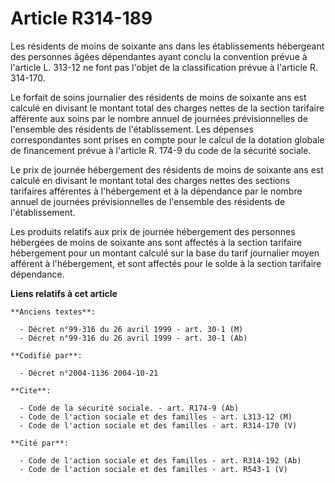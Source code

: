 # Article R314-189

Les résidents de moins de soixante ans dans les établissements hébergeant des personnes âgées dépendantes ayant conclu la
convention prévue à l'article L. 313-12 ne font pas l'objet de la classification prévue à l'article R. 314-170.

Le forfait de soins journalier des résidents de moins de soixante ans est calculé en divisant le montant total des charges
nettes de la section tarifaire afférente aux soins par le nombre annuel de journées prévisionnelles de l'ensemble des
résidents de l'établissement. Les dépenses correspondantes sont prises en compte pour le calcul de la dotation globale de
financement prévue à l'article R. 174-9 du code de la sécurité sociale.

Le prix de journée hébergement des résidents de moins de soixante ans est calculé en divisant le montant total des charges
nettes des sections tarifaires afférentes à l'hébergement et à la dépendance par le nombre annuel de journées prévisionnelles
de l'ensemble des résidents de l'établissement.

Les produits relatifs aux prix de journée hébergement des personnes hébergées de moins de soixante ans sont affectés à la
section tarifaire hébergement pour un montant calculé sur la base du tarif journalier moyen afférent à l'hébergement, et sont
affectés pour le solde à la section tarifaire dépendance.

**Liens relatifs à cet article**

	**Anciens textes**:

	  - Décret n°99-316 du 26 avril 1999 - art. 30-1 (M)
	  - Décret n°99-316 du 26 avril 1999 - art. 30-1 (Ab)

	**Codifié par**:

	  - Décret n°2004-1136 2004-10-21

	**Cite**:

	  - Code de la sécurité sociale. - art. R174-9 (Ab)
	  - Code de l'action sociale et des familles - art. L313-12 (M)
	  - Code de l'action sociale et des familles - art. R314-170 (V)

	**Cité par**:

	  - Code de l'action sociale et des familles - art. R314-192 (Ab)
	  - Code de l'action sociale et des familles - art. R543-1 (V)
